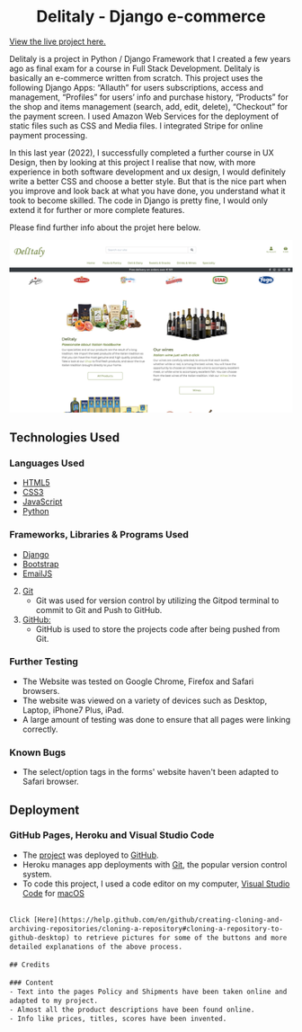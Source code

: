 <h1 align="center">Delitaly - Django e-commerce</h1>

[View the live project here.](https://delitaly.herokuapp.com)

Delitaly is a project in Python / Django Framework that I created a few years ago as final exam for a course in Full Stack Development. Delitaly is basically an e-commerce written from scratch. This project uses the following Django Apps: “Allauth” for users subscriptions, access and management, “Profiles” for users’ info and purchase history, “Products” for the shop and items management (search, add, edit, delete),  “Checkout” for the payment screen. I used Amazon Web Services for the deployment of static files such as CSS and Media files. I integrated Stripe for online payment processing. 

In this last year (2022), I successfully completed a further course in UX Design, then by looking at this project I realise that now, with more experience in both software development and ux design, I would definitely write a better CSS and choose a better style. But that is the nice part when you improve and look back at what you have done, you understand what it took to become skilled. The code in Django is pretty fine, I would only extend it for further or more complete features. 

Please find further info about the projet here below.

<p align="center">
  <img width="700" height="auto" src="/media/appimg.png">
</p>

## Technologies Used

### Languages Used
-   [HTML5](https://en.wikipedia.org/wiki/HTML5)
-   [CSS3](https://en.wikipedia.org/wiki/Cascading_Style_Sheets)
-   [JavaScript](https://en.wikipedia.org/wiki/JavaScript)
-   [Python](https://en.wikipedia.org/wiki/Python_(programming_language))

### Frameworks, Libraries & Programs Used
-   [Django](https://www.djangoproject.com)
-   [Bootstrap](https://getbootstrap.com)
-   [EmailJS](https://www.emailjs.com/)
 
2. [Git](https://git-scm.com/)
    - Git was used for version control by utilizing the Gitpod terminal to commit to Git and Push to GitHub.
3. [GitHub:](https://github.com/)
    - GitHub is used to store the projects code after being pushed from Git.
      
### Further Testing
-   The Website was tested on Google Chrome, Firefox and Safari browsers.
-   The website was viewed on a variety of devices such as Desktop, Laptop, iPhone7 Plus, iPad.
-   A large amount of testing was done to ensure that all pages were linking correctly.


### Known Bugs
- The select/option tags in the forms' website haven't been adapted to Safari browser.

## Deployment

### GitHub Pages, Heroku and Visual Studio Code

-   The [project](https://delitaly.herokuapp.com) was deployed to [GitHub](https://github.com/Renato79/delitaly).
-   Heroku manages app deployments with [Git](https://git-scm.com/), the popular version control system.
-   To code this project, I used a code editor on my computer, [Visual Studio Code](https://www.visualstudio.com/) for [macOS](https://en.wikipedia.org/wiki/MacOS)  


```

Click [Here](https://help.github.com/en/github/creating-cloning-and-archiving-repositories/cloning-a-repository#cloning-a-repository-to-github-desktop) to retrieve pictures for some of the buttons and more detailed explanations of the above process.

## Credits

### Content
- Text into the pages Policy and Shipments have been taken online and adapted to my project.
- Almost all the product descriptions have been found online.
- Info like prices, titles, scores have been invented.
                                                                                                                                
                                                                                                                                

